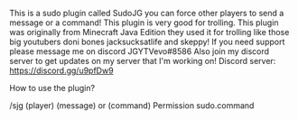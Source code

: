 This is a sudo plugin called SudoJG you can force other players to send a message or a command! This plugin is very good for trolling.
This plugin was originally from Minecraft Java Edition they used it for trolling like those big youtubers doni bones jacksucksatlife and skeppy!
If you need support please message me on discord JGYTVevo#8586
Also join my discord server to get updates on my server that I'm working on!
Discord server: https://discord.gg/u9pfDw9

How to use the plugin? 

/sjg (player) (message) or (command)
Permission sudo.command
